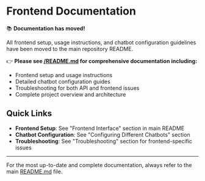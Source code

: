 # Frontend Documentation

📚 **Documentation has moved!**

All frontend setup, usage instructions, and chatbot configuration guidelines have been moved to the main repository README.

👉 **Please see [/README.md](/README.md) for comprehensive documentation including:**

- Frontend setup and usage instructions
- Detailed chatbot configuration guides
- Troubleshooting for both API and frontend issues
- Complete project overview and architecture

## Quick Links

- **Frontend Setup**: See "Frontend Interface" section in main README
- **Chatbot Configuration**: See "Configuring Different Chatbots" section
- **Troubleshooting**: See "Troubleshooting" section for frontend-specific issues

---

For the most up-to-date and complete documentation, always refer to the main [README.md](/README.md) file.
